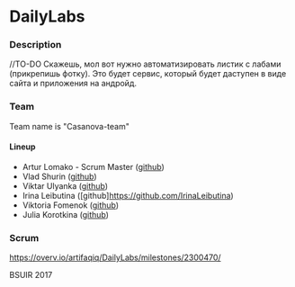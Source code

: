 # DailyLabs
### Description
//TO-DO Скажешь, мол вот нужно автоматизировать листик с лабами (прикрепишь фотку). Это будет сервис, который будет даступен в виде сайта и приложения на андройд.
### Team
Team name is "Casanova-team"
#### Lineup
* Artur Lomako - Scrum Master ([github](https://github.com/artifaqiq)) 
* Vlad Shurin ([github](https://github.com/VladShurin)) 
* Viktar Ulyanka  ([github](https://github.com/Aseedr)) 
* Irina Leibutina ([github]https://github.com/IrinaLeibutina) 
* Viktoria Fomenok ([github](https://github.com/viktoria-fomenok)) 
* Julia Korotkina ([github](https://github.com/julia-korotkina)) 

### Scrum
https://overv.io/artifaqiq/DailyLabs/milestones/2300470/

BSUIR 2017
